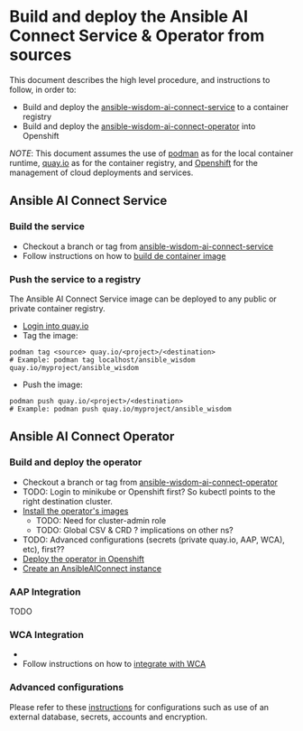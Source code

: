 # Build and deploy the Ansible AI Connect Service & Operator from sources

This document describes the high level procedure, and instructions to follow, in order to:
- Build and deploy the [ansible-wisdom-ai-connect-service](https://github.com/ansible/ansible-ai-connect-service) to a container registry
- Build and deploy the [ansible-wisdom-ai-connect-operator](https://github.com/ansible/ansible-ai-connect-operator) into Openshift

_NOTE_: This document assumes the use of [podman](https://podman.io/) as for the local container runtime, 
[quay.io](https://quay.io/) as for the container registry, 
and [Openshift](https://www.redhat.com/en/technologies/cloud-computing/openshift) for the management of cloud deployments and services.

## Ansible AI Connect Service

### Build the service

- Checkout a branch or tag from [ansible-wisdom-ai-connect-service](https://github.com/ansible/ansible-ai-connect-service)
- Follow instructions on how to [build de container image](https://github.com/ansible/ansible-ai-connect-service?tab=readme-ov-file#running-the-django-application-standalone-from-container)

### Push the service to a registry

The Ansible AI Connect Service image can be deployed to any public or private container registry.

- [Login into quay.io](https://quay.io/tutorial/)
- Tag the image:
```
podman tag <source> quay.io/<project>/<destination>
# Example: podman tag localhost/ansible_wisdom quay.io/myproject/ansible_wisdom
```
- Push the image:
```
podman push quay.io/<project>/<destination>
# Example: podman push quay.io/myproject/ansible_wisdom
```

## Ansible AI Connect Operator

### Build and deploy the operator

- Checkout a branch or tag from [ansible-wisdom-ai-connect-operator](https://github.com/ansible/ansible-ai-connect-operator)
- TODO: Login to minikube or Openshift first? So kubectl points to the right destination cluster.
- [Install the operator's images](https://github.com/ansible/ansible-ai-connect-operator?tab=readme-ov-file#install-the-ansible-ai-connect-operator)
  - TODO: Need for cluster-admin role 
  - TODO: Global CSV & CRD ? implications on other ns? 
- TODO:  Advanced configurations (secrets (private quay.io, AAP, WCA), etc), first??
- [Deploy the operator in Openshift](https://github.com/ansible/ansible-ai-connect-operator/blob/main/docs/running-on-openshift-rosa-cluster.md)
- [Create an AnsibleAIConnect instance](https://github.com/ansible/ansible-ai-connect-operator/blob/main/docs/running-on-openshift-rosa-cluster.md#create-an-ansibleaiconnect-instance)

### AAP  Integration

TODO

### WCA Integration
- 
- Follow instructions on how to [integrate with WCA](https://github.com/ansible/ansible-ai-connect-operator?tab=readme-ov-file#integrating-with-ansible-automation-platform-and-ibm-watsonx-code-assistant)

### Advanced configurations

Please refer to these [instructions](https://github.com/ansible/ansible-ai-connect-operator?tab=readme-ov-file#advanced-configuration) for configurations such as use of an external database, secrets, accounts and encryption.
